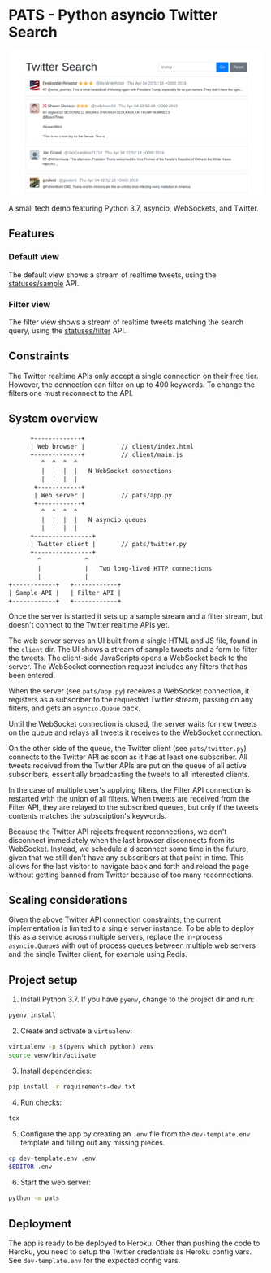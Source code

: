 # PATS - Python asyncio Twitter Search

![Screenshot](screenshot.png)

A small tech demo featuring Python 3.7, asyncio, WebSockets, and Twitter.

## Features

### Default view

The default view shows a stream of realtime tweets,
using the [statuses/sample](https://developer.twitter.com/en/docs/tweets/sample-realtime/api-reference/get-statuses-sample) API.

### Filter view

The filter view shows a stream of realtime tweets matching the search query,
using the [statuses/filter](https://developer.twitter.com/en/docs/tweets/filter-realtime/overview/statuses-filter) API.

## Constraints

The Twitter realtime APIs only accept a single connection on their free tier.
However, the connection can filter on up to 400 keywords.
To change the filters one must reconnect to the API.

## System overview

```
      +-------------+
      | Web browser |          // client/index.html
      +-------------+          // client/main.js
         ^  ^  ^  ^
         |  |  |  |   N WebSocket connections
         |  |  |  |
       +------------+
       | Web server |          // pats/app.py
       +------------+
         ^  ^  ^  ^
         |  |  |  |   N asyncio queues
         |  |  |  |
      +----------------+
      | Twitter client |       // pats/twitter.py
      +----------------+
        ^            ^
        |            |   Two long-lived HTTP connections
        |            |
+------------+   +------------+
| Sample API |   | Filter API |
+------------+   +------------+
```

Once the server is started it sets up a sample stream and a filter stream,
but doesn't connect to the Twitter realtime APIs yet.

The web server serves an UI built from a single HTML and JS file,
found in the `client` dir.
The UI shows a stream of sample tweets and a form to filter the tweets.
The client-side JavaScripts opens a WebSocket back to the server.
The WebSocket connection request includes any filters that has been entered.

When the server (see `pats/app.py`) receives a WebSocket connection,
it registers as a subscriber to the requested Twitter stream,
passing on any filters,
and gets an `asyncio.Queue` back.

Until the WebSocket connection is closed,
the server waits for new tweets on the queue
and relays all tweets it receives to the WebSocket connection.

On the other side of the queue,
the Twitter client (see `pats/twitter.py`) connects to the Twitter API
as soon as it has at least one subscriber.
All tweets received from the Twitter APIs
are put on the queue of all active subscribers,
essentially broadcasting the tweets to all interested clients.

In the case of multiple user's applying filters,
the Filter API connection is restarted with the union of all filters.
When tweets are received from the Filter API,
they are relayed to the subscribed queues,
but only if the tweets contents matches the subscription's keywords.

Because the Twitter API rejects frequent reconnections,
we don't disconnect immediately
when the last browser disconnects from its WebSocket.
Instead, we schedule a disconnect some time in the future,
given that we still don't have any subscribers at that point in time.
This allows for the last visitor to navigate back and forth and
reload the page without getting banned from Twitter
because of too many reconnections.

## Scaling considerations

Given the above Twitter API connection constraints,
the current implementation is limited to a single server instance.
To be able to deploy this as a service across multiple servers,
replace the in-process `asyncio.Queue`s with out of process queues
between multiple web servers and the single Twitter client,
for example using Redis.

## Project setup

1. Install Python 3.7. If you have `pyenv`, change to the project dir and run:

```sh
pyenv install
```

2. Create and activate a `virtualenv`:

```sh
virtualenv -p $(pyenv which python) venv
source venv/bin/activate
```

3. Install dependencies:

```sh
pip install -r requirements-dev.txt
```

4. Run checks:

```sh
tox
```

5. Configure the app by creating an `.env` file from the `dev-template.env`
   template and filling out any missing pieces.

```sh
cp dev-template.env .env
$EDITOR .env
```

6. Start the web server:

```sh
python -m pats
```

## Deployment

The app is ready to be deployed to Heroku.
Other than pushing the code to Heroku,
you need to setup the Twitter credentials as Heroku config vars.
See `dev-template.env` for the expected config vars.
